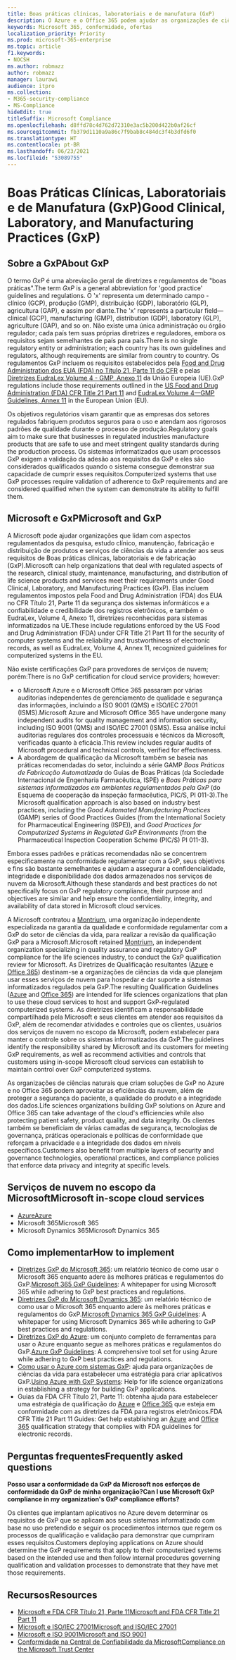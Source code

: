 ```yaml
---
title: Boas práticas clínicas, laboratoriais e de manufatura (GxP)
description: O Azure e o Office 365 podem ajudar as organizações de ciências biológicas a atender aos requisitos regulamentares da GxP.
keywords: Microsoft 365, conformidade, ofertas
localization_priority: Priority
ms.prod: microsoft-365-enterprise
ms.topic: article
f1.keywords:
- NOCSH
ms.author: robmazz
author: robmazz
manager: laurawi
audience: itpro
ms.collection:
- M365-security-compliance
- MS-Compliance
hideEdit: true
titleSuffix: Microsoft Compliance
ms.openlocfilehash: d8ffd78c4d762d72310e3ac5b200d422b0af26cf
ms.sourcegitcommit: fb379d1110a9a86c7f9bab8c484dc3f4b3dfd6f0
ms.translationtype: HT
ms.contentlocale: pt-BR
ms.lasthandoff: 06/23/2021
ms.locfileid: "53089755"
---
```

# <a name="good-clinical-laboratory-and-manufacturing-practices-gxp"></a><span data-ttu-id="3d4ac-104">Boas Práticas Clínicas, Laboratoriais e de Manufatura (GxP)</span><span class="sxs-lookup"><span data-stu-id="3d4ac-104">Good Clinical, Laboratory, and Manufacturing Practices (GxP)</span></span>

## <a name="about-gxp"></a><span data-ttu-id="3d4ac-105">Sobre a GxP</span><span class="sxs-lookup"><span data-stu-id="3d4ac-105">About GxP</span></span>

<span data-ttu-id="3d4ac-106">O termo *GxP* é uma abreviação geral de diretrizes e regulamentos de "boas práticas".</span><span class="sxs-lookup"><span data-stu-id="3d4ac-106">The term *GxP* is a general abbreviation for 'good practice' guidelines and regulations.</span></span> <span data-ttu-id="3d4ac-107">O 'x' representa um determinado campo - clínico (GCP), produção (GMP), distribuição (GDP), laboratório (GLP), agricultura (GAP), e assim por diante.</span><span class="sxs-lookup"><span data-stu-id="3d4ac-107">The 'x' represents a particular field—clinical (GCP), manufacturing (GMP), distribution (GDP), laboratory (GLP), agriculture (GAP), and so on.</span></span> <span data-ttu-id="3d4ac-108">Não existe uma única administração ou órgão regulador; cada país tem suas próprias diretrizes e reguladores, embora os requisitos sejam semelhantes de país para país.</span><span class="sxs-lookup"><span data-stu-id="3d4ac-108">There is no single regulatory entity or administration; each country has its own guidelines and regulators, although requirements are similar from country to country.</span></span> <span data-ttu-id="3d4ac-109">Os regulamentos GxP incluem os requisitos estabelecidos pela [Food and Drug Administration dos EUA (FDA) no Título 21, Parte 11 do CFR](https://aka.ms/FDA-CFR) e pelas [Diretrizes EudraLex Volume 4 - GMP, Anexo 11](https://ec.europa.eu/health/documents/eudralex/vol-4_en) da União Europeia (UE).</span><span class="sxs-lookup"><span data-stu-id="3d4ac-109">GxP regulations include those requirements outlined in the [US Food and Drug Administration (FDA) CFR Title 21 Part 11](https://aka.ms/FDA-CFR) and [EudraLex Volume 4—GMP Guidelines, Annex 11](https://ec.europa.eu/health/documents/eudralex/vol-4_en) in the European Union (EU).</span></span>

<span data-ttu-id="3d4ac-110">Os objetivos regulatórios visam garantir que as empresas dos setores regulados fabriquem produtos seguros para o uso e atendam aos rigorosos padrões de qualidade durante o processo de produção.</span><span class="sxs-lookup"><span data-stu-id="3d4ac-110">Regulatory goals aim to make sure that businesses in regulated industries manufacture products that are safe to use and meet stringent quality standards during the production process.</span></span> <span data-ttu-id="3d4ac-111">Os sistemas informatizados que usam processos GxP exigem a validação da adesão aos requisitos da GxP e eles são considerados qualificados quando o sistema consegue demonstrar sua capacidade de cumprir esses requisitos.</span><span class="sxs-lookup"><span data-stu-id="3d4ac-111">Computerized systems that use GxP processes require validation of adherence to GxP requirements and are considered qualified when the system can demonstrate its ability to fulfill them.</span></span>

## <a name="microsoft-and-gxp"></a><span data-ttu-id="3d4ac-112">Microsoft e GxP</span><span class="sxs-lookup"><span data-stu-id="3d4ac-112">Microsoft and GxP</span></span>

<span data-ttu-id="3d4ac-113">A Microsoft pode ajudar organizações que lidam com aspectos regulamentados da pesquisa, estudo clínico, manutenção, fabricação e distribuição de produtos e serviços de ciências da vida a atender aos seus requisitos de Boas práticas clínicas, laboratoriais e de fabricação (GxP).</span><span class="sxs-lookup"><span data-stu-id="3d4ac-113">Microsoft can help organizations that deal with regulated aspects of the research, clinical study, maintenance, manufacturing, and distribution of life science products and services meet their requirements under Good Clinical, Laboratory, and Manufacturing Practices (GxP).</span></span> <span data-ttu-id="3d4ac-114">Elas incluem regulamentos impostos pela Food and Drug Administration (FDA) dos EUA no CFR Título 21, Parte 11 da segurança dos sistemas informáticos e a confiabilidade e credibilidade dos registros eletrônicos, e também o EudraLex, Volume 4, Anexo 11, diretrizes reconhecidas para sistemas informatizados na UE.</span><span class="sxs-lookup"><span data-stu-id="3d4ac-114">These include regulations enforced by the US Food and Drug Administration (FDA) under CFR Title 21 Part 11 for the security of computer systems and the reliability and trustworthiness of electronic records, as well as EudraLex, Volume 4, Annex 11, recognized guidelines for computerized systems in the EU.</span></span>

<span data-ttu-id="3d4ac-115">Não existe certificações GxP para provedores de serviços de nuvem; porém:</span><span class="sxs-lookup"><span data-stu-id="3d4ac-115">There is no GxP certification for cloud service providers; however:</span></span>

- <span data-ttu-id="3d4ac-116">o Microsoft Azure e o Microsoft Office 365 passaram por várias auditorias independentes de gerenciamento de qualidade e segurança das informações, incluindo a ISO 9001 (QMS) e ISO/IEC 27001 (ISMS).</span><span class="sxs-lookup"><span data-stu-id="3d4ac-116">Microsoft Azure and Microsoft Office 365 have undergone many independent audits for quality management and information security, including ISO 9001 (QMS) and ISO/IEC 27001 (ISMS).</span></span> <span data-ttu-id="3d4ac-117">Essa análise inclui auditorias regulares dos controles processuais e técnicos da Microsoft, verificadas quanto à eficácia.</span><span class="sxs-lookup"><span data-stu-id="3d4ac-117">This review includes regular audits of Microsoft procedural and technical controls, verified for effectiveness.</span></span>
- <span data-ttu-id="3d4ac-118">A abordagem de qualificação da Microsoft também se baseia nas práticas recomendadas do setor, incluindo a série GAMP *Boas Práticas de Fabricação Automatizada* do Guias de Boas Práticas (da Sociedade Internacional de Engenharia Farmacêutica, ISPE) e *Boas Práticas para sistemas informatizados em ambientes regulamentados pela GxP* (do Esquema de cooperação da inspeção farmacêutica, PIC/S, PI 011-3).</span><span class="sxs-lookup"><span data-stu-id="3d4ac-118">The Microsoft qualification approach is also based on industry best practices, including the *Good Automated Manufacturing Practices* (GAMP) series of Good Practices Guides (from the International Society for Pharmaceutical Engineering (ISPE)), and *Good Practices for Computerized Systems in Regulated GxP Environments* (from the Pharmaceutical Inspection Cooperation Scheme (PIC/S) PI 011-3).</span></span>

<span data-ttu-id="3d4ac-119">Embora esses padrões e práticas recomendadas não se concentrem especificamente na conformidade regulamentar com a GxP, seus objetivos e fins são bastante semelhantes e ajudam a assegurar a confidencialidade, integridade e disponibilidade dos dados armazenados nos serviços de nuvem da Microsoft.</span><span class="sxs-lookup"><span data-stu-id="3d4ac-119">Although these standards and best practices do not specifically focus on GxP regulatory compliance, their purpose and objectives are similar and help ensure the confidentiality, integrity, and availability of data stored in Microsoft cloud services.</span></span>

<span data-ttu-id="3d4ac-120">A Microsoft contratou a [Montrium](https://www.montrium.com/), uma organização independente especializada na garantia da qualidade e conformidade regulamentar com a GxP do setor de ciências da vida, para realizar a revisão da qualificação GxP para a Microsoft.</span><span class="sxs-lookup"><span data-stu-id="3d4ac-120">Microsoft retained [Montrium](https://www.montrium.com/), an independent organization specializing in quality assurance and regulatory GxP compliance for the life sciences industry, to conduct the GxP qualification review for Microsoft.</span></span> <span data-ttu-id="3d4ac-121">As Diretrizes de Qualificação resultantes ([Azure](https://aka.ms/gxpcompliance) e [Office 365](https://aka.ms/o365-qualification-guideline)) destinam-se a organizações de ciências da vida que planejam usar esses serviços de nuvem para hospedar e dar suporte a sistemas informatizados regulados pela GxP.</span><span class="sxs-lookup"><span data-stu-id="3d4ac-121">The resulting Qualification Guidelines ([Azure](https://aka.ms/gxpcompliance) and [Office 365](https://aka.ms/o365-qualification-guideline)) are intended for life sciences organizations that plan to use these cloud services to host and support GxP-regulated computerized systems.</span></span> <span data-ttu-id="3d4ac-122">As diretrizes identificam a responsabilidade compartilhada pela Microsoft e seus clientes em atender aos requisitos da GxP, além de recomendar atividades e controles que os clientes, usuários dos serviços de nuvem no escopo da Microsoft, podem estabelecer para manter o controle sobre os sistemas informatizados da GxP.</span><span class="sxs-lookup"><span data-stu-id="3d4ac-122">The guidelines identify the responsibility shared by Microsoft and its customers for meeting GxP requirements, as well as recommend activities and controls that customers using in-scope Microsoft cloud services can establish to maintain control over GxP computerized systems.</span></span>

<span data-ttu-id="3d4ac-123">As organizações de ciências naturais que criam soluções de GxP no Azure e no Office 365 podem aproveitar as eficiências da nuvem, além de proteger a segurança do paciente, a qualidade do produto e a integridade dos dados.</span><span class="sxs-lookup"><span data-stu-id="3d4ac-123">Life sciences organizations building GxP solutions on Azure and Office 365 can take advantage of the cloud's efficiencies while also protecting patient safety, product quality, and data integrity.</span></span> <span data-ttu-id="3d4ac-124">Os clientes também se beneficiam de várias camadas de segurança, tecnologias de governança, práticas operacionais e políticas de conformidade que reforçam a privacidade e a integridade dos dados em níveis específicos.</span><span class="sxs-lookup"><span data-stu-id="3d4ac-124">Customers also benefit from multiple layers of security and governance technologies, operational practices, and compliance policies that enforce data privacy and integrity at specific levels.</span></span>

## <a name="microsoft-in-scope-cloud-services"></a><span data-ttu-id="3d4ac-125">Serviços de nuvem no escopo da Microsoft</span><span class="sxs-lookup"><span data-stu-id="3d4ac-125">Microsoft in-scope cloud services</span></span>

- [<span data-ttu-id="3d4ac-126">Azure</span><span class="sxs-lookup"><span data-stu-id="3d4ac-126">Azure</span></span>](https://aka.ms/AzureCompliance)
- <span data-ttu-id="3d4ac-127">Microsoft 365</span><span class="sxs-lookup"><span data-stu-id="3d4ac-127">Microsoft 365</span></span>
- <span data-ttu-id="3d4ac-128">Microsoft Dynamics 365</span><span class="sxs-lookup"><span data-stu-id="3d4ac-128">Microsoft Dynamics 365</span></span>

## <a name="how-to-implement"></a><span data-ttu-id="3d4ac-129">Como implementar</span><span class="sxs-lookup"><span data-stu-id="3d4ac-129">How to implement</span></span>

- <span data-ttu-id="3d4ac-130">[Diretrizes GxP do Microsoft 365](../downloads/microsoft-365-gxp-guidelines-july-2020.pdf): um relatório técnico de como usar o Microsoft 365 enquanto adere às melhores práticas e regulamentos do GxP.</span><span class="sxs-lookup"><span data-stu-id="3d4ac-130">[Microsoft 365 GxP Guidelines](../downloads/microsoft-365-gxp-guidelines-july-2020.pdf): A whitepaper for using Microsoft 365 while adhering to GxP best practices and regulations.</span></span>
- <span data-ttu-id="3d4ac-131">[Diretrizes GxP do Microsoft Dynamics 365](https://servicetrust.microsoft.com/ViewPage/MSComplianceGuide?command=Download&downloadType=Document&downloadId=fb579b09-0874-4197-a97e-a25992383482&docTab=4ce99610-c9c0-11e7-8c2c-f908a777fa4d_Compliance_Guides): um relatório técnico de como usar o Microsoft 365 enquanto adere às melhores práticas e regulamentos do GxP.</span><span class="sxs-lookup"><span data-stu-id="3d4ac-131">[Microsoft Dynamics 365 GxP Guidelines](https://servicetrust.microsoft.com/ViewPage/MSComplianceGuide?command=Download&downloadType=Document&downloadId=fb579b09-0874-4197-a97e-a25992383482&docTab=4ce99610-c9c0-11e7-8c2c-f908a777fa4d_Compliance_Guides): A whitepaper for using Microsoft Dynamics 365 while adhering to GxP best practices and regulations.</span></span>
- <span data-ttu-id="3d4ac-132">[Diretrizes GxP do Azure](https://aka.ms/gxpcompliance): um conjunto completo de ferramentas para usar o Azure enquanto segue as melhores práticas e regulamentos do GxP.</span><span class="sxs-lookup"><span data-stu-id="3d4ac-132">[Azure GxP Guidelines](https://aka.ms/gxpcompliance): A comprehensive tool set for using Azure while adhering to GxP best practices and regulations.</span></span>
- <span data-ttu-id="3d4ac-133">[Como usar o Azure com sistemas GxP](https://aka.ms/GXP-Azure-Strategies): ajuda para organizações de ciências da vida para estabelecer uma estratégia para criar aplicativos GxP.</span><span class="sxs-lookup"><span data-stu-id="3d4ac-133">[Using Azure with GxP Systems](https://aka.ms/GXP-Azure-Strategies): Help for life science organizations in establishing a strategy for building GxP applications.</span></span>
- <span data-ttu-id="3d4ac-134">Guias da FDA CFR Título 21, Parte 11: obtenha ajuda para estabelecer uma estratégia de qualificação do [Azure](https://aka.ms/Azure-FDA-Guidelines) e [Office 365](https://aka.ms/o365-qualification-guideline) que esteja em conformidade com as diretrizes da FDA para registros eletrônicos.</span><span class="sxs-lookup"><span data-stu-id="3d4ac-134">FDA CFR Title 21 Part 11 Guides: Get help establishing an [Azure](https://aka.ms/Azure-FDA-Guidelines) and [Office 365](https://aka.ms/o365-qualification-guideline) qualification strategy that complies with FDA guidelines for electronic records.</span></span>

## <a name="frequently-asked-questions"></a><span data-ttu-id="3d4ac-135">Perguntas frequentes</span><span class="sxs-lookup"><span data-stu-id="3d4ac-135">Frequently asked questions</span></span>

<span data-ttu-id="3d4ac-136">**Posso usar a conformidade da GxP da Microsoft nos esforços de conformidade da GxP de minha organização?**</span><span class="sxs-lookup"><span data-stu-id="3d4ac-136">**Can I use Microsoft GxP compliance in my organization's GxP compliance efforts?**</span></span>

<span data-ttu-id="3d4ac-137">Os clientes que implantam aplicativos no Azure devem determinar os requisitos de GxP que se aplicam aos seus sistemas informatizado com base no uso pretendido e seguir os procedimentos internos que regem os processos de qualificação e validação para demonstrar que cumpriram esses requisitos.</span><span class="sxs-lookup"><span data-stu-id="3d4ac-137">Customers deploying applications on Azure should determine the GxP requirements that apply to their computerized systems based on the intended use and then follow internal procedures governing qualification and validation processes to demonstrate that they have met those requirements.</span></span>

## <a name="resources"></a><span data-ttu-id="3d4ac-138">Recursos</span><span class="sxs-lookup"><span data-stu-id="3d4ac-138">Resources</span></span>

- [<span data-ttu-id="3d4ac-139">Microsoft e FDA CFR Título 21, Parte 11</span><span class="sxs-lookup"><span data-stu-id="3d4ac-139">Microsoft and FDA CFR Title 21 Part 11</span></span>](offering-fda-cfr-title-21-part-11.md)
- [<span data-ttu-id="3d4ac-140">Microsoft e ISO/IEC 27001</span><span class="sxs-lookup"><span data-stu-id="3d4ac-140">Microsoft and ISO/IEC 27001</span></span>](offering-iso-27001.md)
- [<span data-ttu-id="3d4ac-141">Microsoft e ISO 9001</span><span class="sxs-lookup"><span data-stu-id="3d4ac-141">Microsoft and ISO 9001</span></span>](offering-iso-9001.md)
- [<span data-ttu-id="3d4ac-142">Conformidade na Central de Confiabilidade da Microsoft</span><span class="sxs-lookup"><span data-stu-id="3d4ac-142">Compliance on the Microsoft Trust Center</span></span>](https://www.microsoft.com/trust-center/compliance/compliance-overview)
